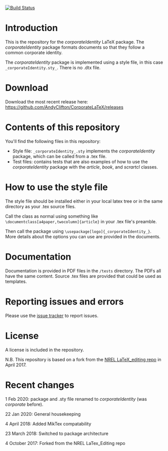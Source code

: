 [![Build Status](https://travis-ci.org/AndyClifton/corporatelatex.svg?branch=master)](https://travis-ci.org/AndyClifton/CorporateLaTeX)

# Introduction
This is the repository for the _corporateIdentity_ LaTeX package. The _corporateIdentity_ package formats documents so that they follow a common corporate identity.

The _corporateIdentity_ package is implemented using a style file, in this case `_corporateIdentity.sty_`. There is no .dtx file.

# Download
Download the most recent release here: https://github.com/AndyClifton/CorporateLaTeX/releases

# Contents of this repository
You'll find the following files in this repository:
* Style file: `_corporateIdentity_.sty` implements the _corporateIdentity_ package, which can be called from a .tex file.
* Test files: contains tests that are also examples of how to use the _corporateIdentity_ package with the _article_, _book_, and _scrartcl_ classes.

# How to use the style file
The style file should be installed either in your local latex tree or in the same directory as your .tex source files.

Call the class as normal using something like `\documentclass[a4paper,twocolumn]{article}` in your .tex file's preamble.

Then call the package using `\usepackage[logo]{_corporateIdentity_}`. More details about the options you can use are provided in the documents.

# Documentation
Documentation is provided in PDF files in the `/tests` directory. The PDFs all have the same content. Source .tex files are provided that could be used as templates.

# Reporting issues and errors
Please use the [issue tracker](../../issues) to report issues.

# License
A license is included in the repository.

N.B. This repository is based on a fork from the [NREL LaTeX_editing repo](https://github.com/NREL/latex_editing) in April 2017.

# Recent changes
1 Feb 2020: package and .sty file renamed to _corporateIdentity_ (was _corporate_ before).

22 Jan 2020: General housekeeping

4 April 2018: Added MikTex compatability

23 March 2018: Switched to package architecture

4 October 2017: Forked from the NREL LaTex_Editing repo
